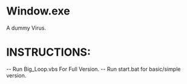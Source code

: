# Window.exe
A dummy Virus.

# INSTRUCTIONS:
-- Run Big_Loop.vbs For Full Version.
-- Run start.bat for basic/simple version.
